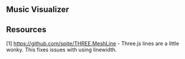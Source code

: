 ## Music Visualizer


## Resources
[1] https://github.com/spite/THREE.MeshLine - Three.js lines are a little wonky. This fixes issues with using linewidth.
